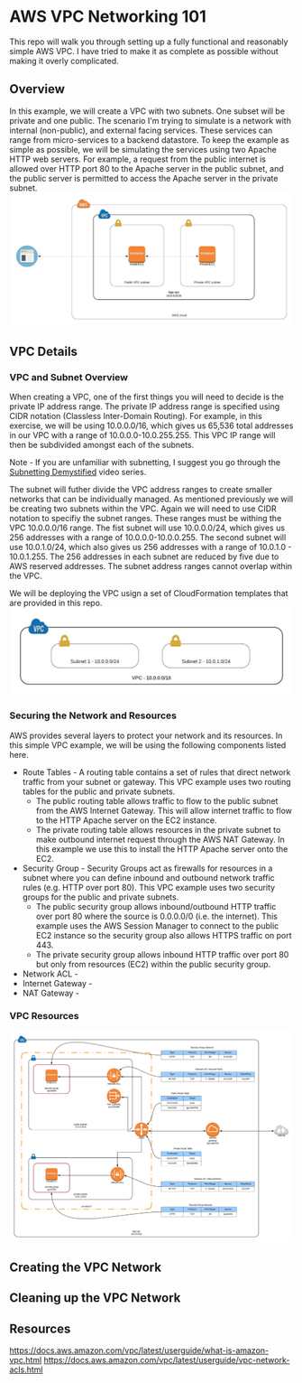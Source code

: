 # AWS VPC Networking 101
This repo will walk you through setting up a fully functional and reasonably simple AWS VPC. I have tried to make it as complete as possible without making it overly complicated.

## Overview
In this example, we will create a VPC with two subnets. One subset will be private and one public. The scenario I'm trying to simulate is a network with internal (non-public), and external facing services. These services can range from micro-services to a backend datastore. To keep the example as simple as possible, we will be simulating the services using two Apache HTTP web servers.  For example, a request from the public internet is allowed over HTTP port 80 to the Apache server in the public subnet, and the public server is permitted to access the Apache server in the private subnet. 
![aws overview](doc/aws_network_overview.jpeg)


## VPC Details

### VPC and Subnet Overview
When creating a VPC, one of the first things you will need to decide is the private IP address range. The private IP address range is specified using CIDR notation (Classless Inter-Domain Routing). For example, in this exercise, we will be using 10.0.0.0/16, which gives us 65,536 total addresses in our VPC with a range of 10.0.0.0-10.0.255.255. This VPC IP range will then be subdivided amongst each of the subnets.

Note - If you are unfamiliar with subnetting, I suggest you go through the [Subnetting Demystified](https://www.youtube.com/watch?v=cdNsiz12aCY) video series. 

The subnet will futher divide the VPC address ranges to create smaller networks that can be individually managed. As mentioned previously we will be creating two subnets within the VPC. Again we will need to use CIDR notation to specifiy the subnet ranges. These ranges must be withing the VPC 10.0.0.0/16 range. The fist subnet will use 10.0.0.0/24, which gives us 256 addresses with a range of 10.0.0.0-10.0.0.255. The second subnet will use 10.0.1.0/24, which also gives us 256 addresses with a range of 10.0.1.0 - 10.0.1.255. The 256 addresses in each subnet are reduced by five due to AWS reserved addresses. The subnet address ranges cannot overlap within the VPC. 

We will be deploying the VPC usign a set of CloudFormation templates that are provided in this repo.  
![aws subnets](doc/aws_subnets.jpeg)

### Securing the Network and Resources
AWS provides several layers to protect your network and its resources. In this simple VPC example, we will be using the following components listed here. 

- Route Tables - A routing table contains a set of rules that direct network traffic from your subnet or gateway. This VPC example uses two routing tables for the public and private subnets.
  - The public routing table allows traffic to flow to the public subnet from the AWS Internet Gateway. This will allow internet traffic to flow to the HTTP Apache server on the EC2 instance.  
  - The private routing table allows resources in the private subnet to make outbound internet request through the AWS NAT Gateway. In this example we use this to install the HTTP Apache server onto the EC2.    
- Security Group - Security Groups act as firewalls for resources in a subnet where you can define inbound and outbound network traffic rules (e.g. HTTP over port 80). This VPC example uses two security groups for the public and private subnets.
  - The public security group allows inbound/outbound HTTP traffic over port 80 where the source is 0.0.0.0/0 (i.e. the internet). This example uses the AWS Session Manager to connect to the public EC2 instance so the security group also allows HTTPS traffic on port 443.
  - The private security group allows inbound HTTP traffic over port 80 but only from resources (EC2) within the public security group.   
- Network ACL -
- Internet Gateway -
- NAT Gateway -


### VPC Resources



![aws details](doc/aws_vpc_simple_network.jpeg)


## Creating the VPC Network


## Cleaning up the VPC Network

## Resources
https://docs.aws.amazon.com/vpc/latest/userguide/what-is-amazon-vpc.html
https://docs.aws.amazon.com/vpc/latest/userguide/vpc-network-acls.html
